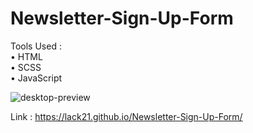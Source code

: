 # Newsletter-Sign-Up-Form

Tools Used :  
  • HTML  
  • SCSS  
  • JavaScript  
  
![desktop-preview](https://github.com/lack21/Newsletter-Sign-Up-Form/assets/100687592/96abf4fb-1856-4ecc-a2ea-a55807b8d471)

Link : https://lack21.github.io/Newsletter-Sign-Up-Form/
